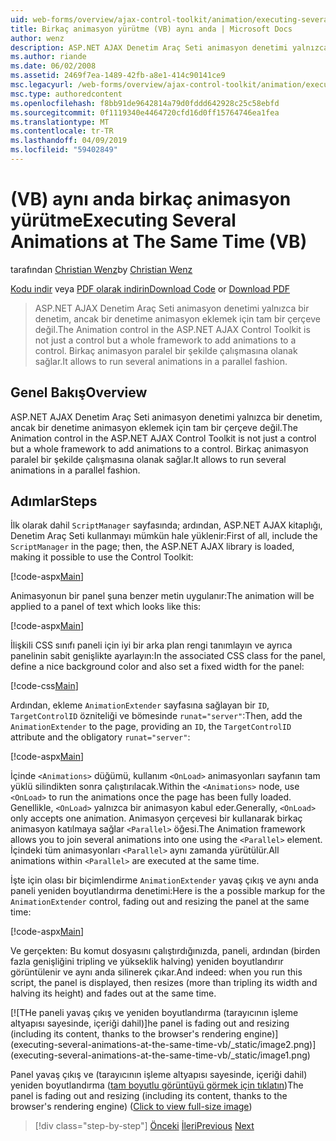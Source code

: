 ```yaml
---
uid: web-forms/overview/ajax-control-toolkit/animation/executing-several-animations-at-the-same-time-vb
title: Birkaç animasyon yürütme (VB) aynı anda | Microsoft Docs
author: wenz
description: ASP.NET AJAX Denetim Araç Seti animasyon denetimi yalnızca bir denetim, ancak bir denetime animasyon eklemek için tam bir çerçeve değil. Severa çalıştırılacak sağlar...
ms.author: riande
ms.date: 06/02/2008
ms.assetid: 2469f7ea-1489-42fb-a8e1-414c90141ce9
msc.legacyurl: /web-forms/overview/ajax-control-toolkit/animation/executing-several-animations-at-the-same-time-vb
msc.type: authoredcontent
ms.openlocfilehash: f8bb91de9642814a79d0fddd642928c25c58ebfd
ms.sourcegitcommit: 0f1119340e4464720cfd16d0ff15764746ea1fea
ms.translationtype: MT
ms.contentlocale: tr-TR
ms.lasthandoff: 04/09/2019
ms.locfileid: "59402849"
---
```

# <a name="executing-several-animations-at-the-same-time-vb"></a><span data-ttu-id="0be74-104">(VB) aynı anda birkaç animasyon yürütme</span><span class="sxs-lookup"><span data-stu-id="0be74-104">Executing Several Animations at The Same Time (VB)</span></span>

<span data-ttu-id="0be74-105">tarafından [Christian Wenz](https://github.com/wenz)</span><span class="sxs-lookup"><span data-stu-id="0be74-105">by [Christian Wenz](https://github.com/wenz)</span></span>

<span data-ttu-id="0be74-106">[Kodu indir](http://download.microsoft.com/download/f/9/a/f9a26acd-8df4-4484-8a18-199e4598f411/Animation2.vb.zip) veya [PDF olarak indirin](http://download.microsoft.com/download/6/7/1/6718d452-ff89-4d3f-a90e-c74ec2d636a3/animation2VB.pdf)</span><span class="sxs-lookup"><span data-stu-id="0be74-106">[Download Code](http://download.microsoft.com/download/f/9/a/f9a26acd-8df4-4484-8a18-199e4598f411/Animation2.vb.zip) or [Download PDF](http://download.microsoft.com/download/6/7/1/6718d452-ff89-4d3f-a90e-c74ec2d636a3/animation2VB.pdf)</span></span>

> <span data-ttu-id="0be74-107">ASP.NET AJAX Denetim Araç Seti animasyon denetimi yalnızca bir denetim, ancak bir denetime animasyon eklemek için tam bir çerçeve değil.</span><span class="sxs-lookup"><span data-stu-id="0be74-107">The Animation control in the ASP.NET AJAX Control Toolkit is not just a control but a whole framework to add animations to a control.</span></span> <span data-ttu-id="0be74-108">Birkaç animasyon paralel bir şekilde çalışmasına olanak sağlar.</span><span class="sxs-lookup"><span data-stu-id="0be74-108">It allows to run several animations in a parallel fashion.</span></span>


## <a name="overview"></a><span data-ttu-id="0be74-109">Genel Bakış</span><span class="sxs-lookup"><span data-stu-id="0be74-109">Overview</span></span>

<span data-ttu-id="0be74-110">ASP.NET AJAX Denetim Araç Seti animasyon denetimi yalnızca bir denetim, ancak bir denetime animasyon eklemek için tam bir çerçeve değil.</span><span class="sxs-lookup"><span data-stu-id="0be74-110">The Animation control in the ASP.NET AJAX Control Toolkit is not just a control but a whole framework to add animations to a control.</span></span> <span data-ttu-id="0be74-111">Birkaç animasyon paralel bir şekilde çalışmasına olanak sağlar.</span><span class="sxs-lookup"><span data-stu-id="0be74-111">It allows to run several animations in a parallel fashion.</span></span>

## <a name="steps"></a><span data-ttu-id="0be74-112">Adımlar</span><span class="sxs-lookup"><span data-stu-id="0be74-112">Steps</span></span>

<span data-ttu-id="0be74-113">İlk olarak dahil `ScriptManager` sayfasında; ardından, ASP.NET AJAX kitaplığı, Denetim Araç Seti kullanmayı mümkün hale yüklenir:</span><span class="sxs-lookup"><span data-stu-id="0be74-113">First of all, include the `ScriptManager` in the page; then, the ASP.NET AJAX library is loaded, making it possible to use the Control Toolkit:</span></span>

[!code-aspx[Main](executing-several-animations-at-the-same-time-vb/samples/sample1.aspx)]

<span data-ttu-id="0be74-114">Animasyonun bir panel şuna benzer metin uygulanır:</span><span class="sxs-lookup"><span data-stu-id="0be74-114">The animation will be applied to a panel of text which looks like this:</span></span>

[!code-aspx[Main](executing-several-animations-at-the-same-time-vb/samples/sample2.aspx)]

<span data-ttu-id="0be74-115">İlişkili CSS sınıfı paneli için iyi bir arka plan rengi tanımlayın ve ayrıca panelinin sabit genişlikte ayarlayın:</span><span class="sxs-lookup"><span data-stu-id="0be74-115">In the associated CSS class for the panel, define a nice background color and also set a fixed width for the panel:</span></span>

[!code-css[Main](executing-several-animations-at-the-same-time-vb/samples/sample3.css)]

<span data-ttu-id="0be74-116">Ardından, ekleme `AnimationExtender` sayfasına sağlayan bir `ID`, `TargetControlID` özniteliği ve bömesinde `runat="server"`:</span><span class="sxs-lookup"><span data-stu-id="0be74-116">Then, add the `AnimationExtender` to the page, providing an `ID`, the `TargetControlID` attribute and the obligatory `runat="server"`:</span></span>

[!code-aspx[Main](executing-several-animations-at-the-same-time-vb/samples/sample4.aspx)]

<span data-ttu-id="0be74-117">İçinde `<Animations>` düğümü, kullanım `<OnLoad>` animasyonları sayfanın tam yüklü silindikten sonra çalıştırılacak.</span><span class="sxs-lookup"><span data-stu-id="0be74-117">Within the `<Animations>` node, use `<OnLoad>` to run the animations once the page has been fully loaded.</span></span> <span data-ttu-id="0be74-118">Genellikle, `<OnLoad>` yalnızca bir animasyon kabul eder.</span><span class="sxs-lookup"><span data-stu-id="0be74-118">Generally, `<OnLoad>` only accepts one animation.</span></span> <span data-ttu-id="0be74-119">Animasyon çerçevesi bir kullanarak birkaç animasyon katılmaya sağlar `<Parallel>` öğesi.</span><span class="sxs-lookup"><span data-stu-id="0be74-119">The Animation framework allows you to join several animations into one using the `<Parallel>` element.</span></span> <span data-ttu-id="0be74-120">İçindeki tüm animasyonları `<Parallel>` aynı zamanda yürütülür.</span><span class="sxs-lookup"><span data-stu-id="0be74-120">All animations within `<Parallel>` are executed at the same time.</span></span>

<span data-ttu-id="0be74-121">İşte için olası bir biçimlendirme `AnimationExtender` yavaş çıkış ve aynı anda paneli yeniden boyutlandırma denetimi:</span><span class="sxs-lookup"><span data-stu-id="0be74-121">Here is the a possible markup for the `AnimationExtender` control, fading out and resizing the panel at the same time:</span></span>

[!code-aspx[Main](executing-several-animations-at-the-same-time-vb/samples/sample5.aspx)]

<span data-ttu-id="0be74-122">Ve gerçekten: Bu komut dosyasını çalıştırdığınızda, paneli, ardından (birden fazla genişliğini tripling ve yükseklik halving) yeniden boyutlandırır görüntülenir ve aynı anda silinerek çıkar.</span><span class="sxs-lookup"><span data-stu-id="0be74-122">And indeed: when you run this script, the panel is displayed, then resizes (more than tripling its width and halving its height) and fades out at the same time.</span></span>


[![T<span data-ttu-id="0be74-123">He paneli yavaş çıkış ve yeniden boyutlandırma (tarayıcının işleme altyapısı sayesinde, içeriği dahil)]</span><span class="sxs-lookup"><span data-stu-id="0be74-123">he panel is fading out and resizing (including its content, thanks to the browser's rendering engine)]</span></span>(executing-several-animations-at-the-same-time-vb/_static/image2.png)](executing-several-animations-at-the-same-time-vb/_static/image1.png)

<span data-ttu-id="0be74-124">Panel yavaş çıkış ve (tarayıcının işleme altyapısı sayesinde, içeriği dahil) yeniden boyutlandırma ([tam boyutlu görüntüyü görmek için tıklatın](executing-several-animations-at-the-same-time-vb/_static/image3.png))</span><span class="sxs-lookup"><span data-stu-id="0be74-124">The panel is fading out and resizing (including its content, thanks to the browser's rendering engine) ([Click to view full-size image](executing-several-animations-at-the-same-time-vb/_static/image3.png))</span></span>

> [!div class="step-by-step"]
> <span data-ttu-id="0be74-125">[Önceki](adding-animation-to-a-control-vb.md)
> [İleri](executing-several-animations-after-each-other-vb.md)</span><span class="sxs-lookup"><span data-stu-id="0be74-125">[Previous](adding-animation-to-a-control-vb.md)
[Next](executing-several-animations-after-each-other-vb.md)</span></span>
